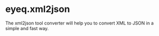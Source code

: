 # eyeq.xml2json
The xml2json tool converter will help you to convert XML to JSON in a simple and fast way.
